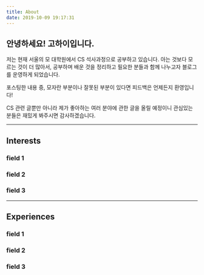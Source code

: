```yaml
---
title: About
date: 2019-10-09 19:17:31
---
```


## 안녕하세요! 고하이입니다.
저는 현재 서울의 모 대학원에서 CS 석사과정으로 공부하고 있습니다.
아는 것보다 모르는 것이 더 많아서, 공부하며 배운 것을 정리하고 필요한 분들과 함께 나누고자 블로그를 운영하게 되었습니다.

포스팅한 내용 중, 모자란 부분이나 잘못된 부분이 있다면 피드백은 언제든지 환영입니다!

CS 관련 글뿐만 아니라 제가 좋아하는 여러 분야에 관한 글을 올릴 예정이니 관심있는 분들은 재밌게 봐주시면 감사하겠습니다.

***

## Interests
### field 1
### field 2
### field 3

***

## Experiences
### field 1
### field 2
### field 3